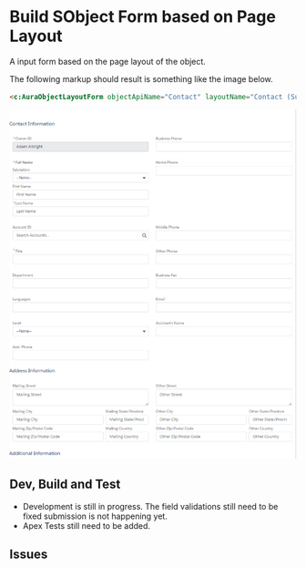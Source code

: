# Build SObject Form based on Page Layout

A input form based on the page layout of the object. 

The following markup should result is something like the image below.
```html
<c:AuraObjectLayoutForm objectApiName="Contact" layoutName="Contact (Support) Layout"/>
```

![ExampleImage](docs/images/example_generated_form.png)

## Dev, Build and Test
- Development is still in progress. The field validations still need to be fixed submission is not happening yet.
- Apex Tests still need to be added.

## Issues
